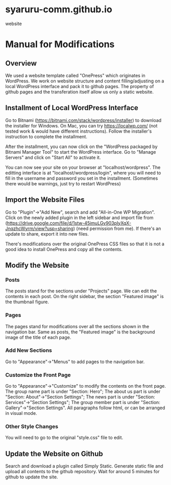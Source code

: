 # syaruru-comm.github.io
website

# Manual for Modifications

## Overview
We used a website template called "OnePress" which originates in WordPress. We work on website structure and content filling/adjusting on a local WordPress interface and pack it to github pages. The property of github pages and the transferation itself allow us only a static website.

## Installment of Local WordPress Interface
Go to Bitnami (https://bitnami.com/stack/wordpress/installer) to download the installer for Windows. On Mac, you can try https://localwp.com/ (not tested work & would have different instructions). Follow the installer's instruction to complete the installment.

After the installment, you can now click on the "WordPress packaged by Bitnami Manager Tool" to start the WordPress interface. Go to "Manage Servers" and click on "Start All" to activate it.

You can now see your site on your browser at "localhost/wordpress". The editting interface is at "localhost/wordpress/login", where you will need to fill in the username and password you set in the installment. (Sometimes there would be warnings, just try to restart WordPress)

## Import the Website Files
Go to "Plugin"->"Add New", search and add "All-in-One WP Migration". Click on the newly added plugin in the left sidebar and import file from (https://drive.google.com/file/d/1stw-45imuLGv903pIyXqX-JnqzhcWyrm/view?usp=sharing) (need permission from me). If there's an update to share, export it into new files.

There's modifications over the original OnePress CSS files so that it is not a good idea to install OnePress and copy all the contents.

## Modify the Website

### Posts
The posts stand for the sections under "Projects" page. We can edit the contents in each post. On the right sidebar, the section "Featured image" is the thumbnail figure.

### Pages
The pages stand for modifications over all the sections shown in the navigation bar. Same as posts, the "Featured image" is the background image of the title of each page.

### Add New Sections
Go to "Appearance"->"Menus" to add pages to the navigation bar.

### Customize the Front Page
Go to "Appearance"->"Customize" to modify the contents on the front page. The group name part is under "Section: Hero"; The about us part is under "Section: About"->"Section Settings"; The news part is under "Section: Services"->"Section Settings"; The group member part is under "Section: Gallery"->"Section Settings". All paragraphs follow html, or can be arranged in visual mode.

### Other Style Changes
You will need to go to the original "style.css" file to edit.

## Update the Website on Github
Search and download a plugin called Simply Static. Generate static file and upload all contents to the github repository. Wait for around 5 minutes for github to update the site.
